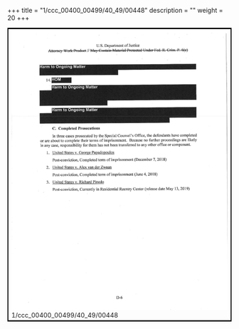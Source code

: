 +++
title = "1/ccc_00400_00499/40_49/00448"
description = ""
weight = 20
+++

<table style="border:2px solid black;max-width:800px;max-height:800px;" 
><tr><td>
<img class="center-fit-jpg"
src="/jpg_/jpg_mueller_report_searchable_448.jpg">
1/ccc_00400_00499/40_49/00448
</img></td></tr></table>
